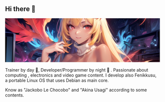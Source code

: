## Hi there 👋

![alt text](https://github.com/JackoboLeChocobo/JackoboLeChocobo/blob/main/banner.jpg?raw=true)

Trainer by day 🌇, Developer/Programmer by night 🌆 . Passionate about computing , electronics and video game content. I develop also Fenikkusu, a portable Linux OS that uses Debian as main core.

Know as "Jackobo Le Chocobo" and "Akina Usagi" according to some contents.

<!--
**JackoboLeChocobo/JackoboLeChocobo** is a ✨ _special_ ✨ repository because its `README.md` (this file) appears on your GitHub profile.

Here are some ideas to get you started:

- 🔭 I’m currently working on ...
- 🌱 I’m currently learning ...
- 👯 I’m looking to collaborate on ...
- 🤔 I’m looking for help with ...
- 💬 Ask me about ...
- 📫 How to reach me: ...
- 😄 Pronouns: ...
- ⚡ Fun fact: ...
-->
